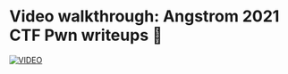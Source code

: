 # Video walkthrough: Angstrom 2021 CTF Pwn writeups 💜

[![VIDEO](https://img.youtube.com/vi/2pqG6opzrug/0.jpg)](https://youtu.be/2pqG6opzrug "Angstrom 2021: Pwn")

